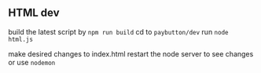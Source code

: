 ## HTML dev

build the latest script by `npm run build`
cd to `paybutton/dev`
run `node html.js`

make desired changes to index.html
restart the node server to see changes or use `nodemon`

